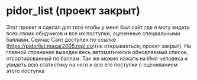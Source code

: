 # pidor_list (проект закрыт)
Этот проект я сделал для того чтобы у меня был сайт где я могу видеть всех своих обидчиков и все их поступки, оцененные специальными баллами. 
Сейчас Сайт доступен по ссылке (https://pidorlist.maxar2005.repl.co)(не открываеться, проект закрыт).
На главной страничке выведен весь автоматически обновляемый список, отсортированный по баллам.
Так же можно нажать на Имя человека и увидеть всю статистику на него и все его поступки с оцениванием этого поступка
